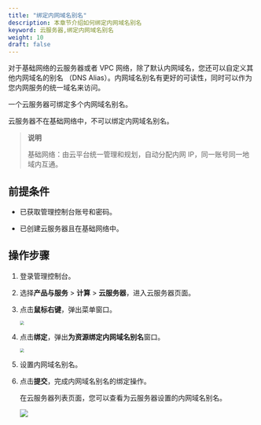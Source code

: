 ```yaml
---
title: "绑定内网域名别名"
description: 本章节介绍如何绑定内网域名别名
keyword: 云服务器,绑定内网域名别名
weight: 10
draft: false
---
```


对于基础网络的云服务器或者 VPC 网络，除了默认内网域名，您还可以自定义其他内网域名的别名 （DNS Alias）。内网域名别名有更好的可读性，同时可以作为您内网服务的统一域名来访问。

一个云服务器可绑定多个内网域名别名。

云服务器不在基础网络中，不可以绑定内网域名别名。

> **说明**
>
> 基础网络：由云平台统一管理和规划，自动分配内网 IP，同一账号同一地域内互通。

## 前提条件

- 已获取管理控制台账号和密码。

- 已创建云服务器且在基础网络中。

## 操作步骤

1. 登录管理控制台。

2. 选择**产品与服务** > **计算** > **云服务器**，进入云服务器页面。

3. 点击**鼠标右键**，弹出菜单窗口。

   <img src="/compute/vm/_images/vm_alias_list.png" style="zoom:50%;" />

4. 点击**绑定**，弹出**为资源绑定内网域名别名**窗口。

   <img src="/compute/vm/_images/vm_alias_win.png" style="zoom:50%;" />
   
5. 设置内网域名别名。

6. 点击**提交**，完成内网域名别名的绑定操作。

   在云服务器列表页面，您可以查看为云服务器设置的内网域名别名。

   ![](/compute/vm/_images/vm_alias_display.png)
